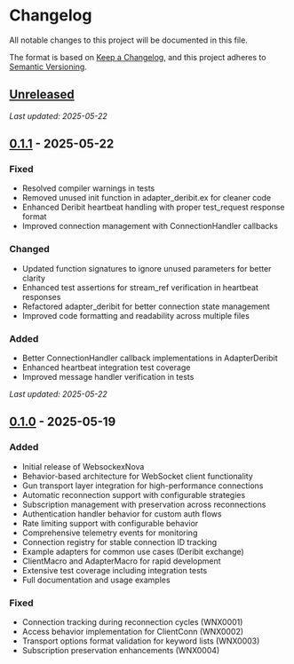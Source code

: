 # Changelog

All notable changes to this project will be documented in this file.

The format is based on [Keep a Changelog](https://keepachangelog.com/en/1.0.0/),
and this project adheres to [Semantic Versioning](https://semver.org/spec/v2.0.0.html).

## [Unreleased]

_Last updated: 2025-05-22_

## [0.1.1] - 2025-05-22

### Fixed
- Resolved compiler warnings in tests
- Removed unused init function in adapter_deribit.ex for cleaner code
- Enhanced Deribit heartbeat handling with proper test_request response format
- Improved connection management with ConnectionHandler callbacks

### Changed
- Updated function signatures to ignore unused parameters for better clarity
- Enhanced test assertions for stream_ref verification in heartbeat responses
- Refactored adapter_deribit for better connection state management
- Improved code formatting and readability across multiple files

### Added
- Better ConnectionHandler callback implementations in AdapterDeribit
- Enhanced heartbeat integration test coverage
- Improved message handler verification in tests

_Last updated: 2025-05-22_

## [0.1.0] - 2025-05-19

### Added
- Initial release of WebsockexNova
- Behavior-based architecture for WebSocket client functionality
- Gun transport layer integration for high-performance connections
- Automatic reconnection support with configurable strategies
- Subscription management with preservation across reconnections
- Authentication handler behavior for custom auth flows
- Rate limiting support with configurable behavior
- Comprehensive telemetry events for monitoring
- Connection registry for stable connection ID tracking
- Example adapters for common use cases (Deribit exchange)
- ClientMacro and AdapterMacro for rapid development
- Extensive test coverage including integration tests
- Full documentation and usage examples

### Fixed
- Connection tracking during reconnection cycles (WNX0001)
- Access behavior implementation for ClientConn (WNX0002)
- Transport options format validation for keyword lists (WNX0003)
- Subscription preservation enhancements (WNX0004)

[Unreleased]: https://github.com/ZenHive/websockex_nova/compare/v0.1.1...HEAD
[0.1.1]: https://github.com/ZenHive/websockex_nova/compare/v0.1.0...v0.1.1
[0.1.0]: https://github.com/ZenHive/websockex_nova/releases/tag/v0.1.0